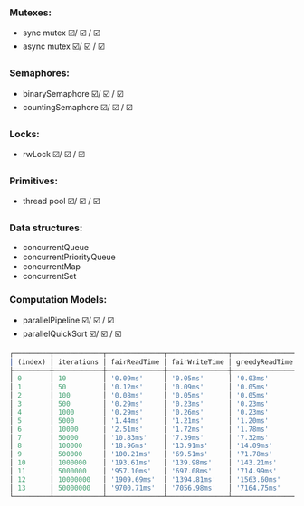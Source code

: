 ### Mutexes: 
* sync mutex ☑️/ ☑️ / ☑️
* async mutex ☑️/ ☑️ / ☑️

### Semaphores: 
* binarySemaphore ☑️/ ☑️ / ☑️
* countingSemaphore ☑️/ ☑️ / ☑️

### Locks:
* rwLock ☑️/ ☑️ / ☑️

### Primitives:
* thread pool ☑️/ ☑️ / ☑️

### Data structures:
* concurrentQueue
* concurrentPriorityQueue
* concurrentMap
* concurrentSet

### Computation Models:
* parallelPipeline ☑️/ ☑️ / ☑️
* parallelQuickSort ☑️/ ☑️ / ☑️

```js
┌─────────┬────────────┬──────────────┬───────────────┬────────────────┬─────────────────┐
│ (index) │ iterations │ fairReadTime │ fairWriteTime │ greedyReadTime │ greedyWriteTime │
├─────────┼────────────┼──────────────┼───────────────┼────────────────┼─────────────────┤
│ 0       │ 10         │ '0.09ms'     │ '0.05ms'      │ '0.03ms'       │ '0.03ms'        │
│ 1       │ 50         │ '0.12ms'     │ '0.09ms'      │ '0.05ms'       │ '0.03ms'        │
│ 2       │ 100        │ '0.08ms'     │ '0.05ms'      │ '0.05ms'       │ '0.03ms'        │
│ 3       │ 500        │ '0.29ms'     │ '0.23ms'      │ '0.23ms'       │ '0.13ms'        │
│ 4       │ 1000       │ '0.29ms'     │ '0.26ms'      │ '0.23ms'       │ '0.17ms'        │
│ 5       │ 5000       │ '1.44ms'     │ '1.21ms'      │ '1.20ms'       │ '0.70ms'        │
│ 6       │ 10000      │ '2.51ms'     │ '1.72ms'      │ '1.78ms'       │ '1.16ms'        │
│ 7       │ 50000      │ '10.83ms'    │ '7.39ms'      │ '7.32ms'       │ '4.86ms'        │
│ 8       │ 100000     │ '18.96ms'    │ '13.91ms'     │ '14.09ms'      │ '9.47ms'        │
│ 9       │ 500000     │ '100.21ms'   │ '69.51ms'     │ '71.78ms'      │ '47.45ms'       │
│ 10      │ 1000000    │ '193.61ms'   │ '139.98ms'    │ '143.21ms'     │ '97.50ms'       │
│ 11      │ 5000000    │ '957.10ms'   │ '697.08ms'    │ '714.99ms'     │ '477.41ms'      │
│ 12      │ 10000000   │ '1909.69ms'  │ '1394.81ms'   │ '1563.60ms'    │ '975.15ms'      │
│ 13      │ 50000000   │ '9700.71ms'  │ '7056.98ms'   │ '7164.75ms'    │ '4794.46ms'     │
└─────────┴────────────┴──────────────┴───────────────┴────────────────┴─────────────────┘

```